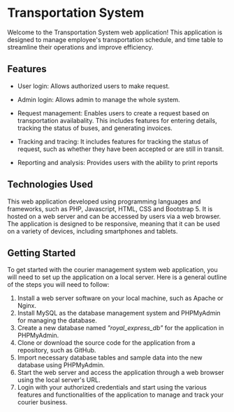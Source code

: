 
# Transportation System

Welcome to the Transportation System web application! This application is designed to manage employee's transportation schedule, and time table to streamline their operations and improve efficiency.

## Features

- User login: Allows authorized users to make request.

- Admin login: Allows admin to manage the whole system.

- Request management: Enables users to create a request based on transportation availabality. This includes features for entering details, tracking the status of buses, and generating invoices.

- Tracking and tracing: It includes features for tracking the status of request, such as whether they have been accepted or are still in transit.

- Reporting and analysis: Provides users with the ability to print reports

## Technologies Used

This web application developed using programming languages and frameworks, such as PHP, Javascript, HTML, CSS and Bootstrap 5. It is hosted on a web server and can be accessed by users via a web browser. The application is designed to be responsive, meaning that it can be used on a variety of devices, including smartphones and tablets.

## Getting Started

To get started with the courier management system web application, you will need to set up the application on a local server. Here is a general outline of the steps you will need to follow:

1. Install a web server software on your local machine, such as Apache or Nginx.
2. Install MySQL as the database management system and PHPMyAdmin for managing the database.
3. Create a new database named _"royal_express_db"_ for the application in PHPMyAdmin.
4. Clone or download the source code for the application from a repository, such as GitHub.
5. Import necessary database tables and sample data into the new database using PHPMyAdmin.
6. Start the web server and access the application through a web browser using the local server's URL.
7. Login with your authorized credentials and start using the various features and functionalities of the application to manage and track your courier business.
